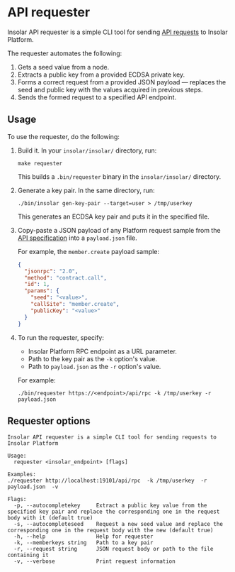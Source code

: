 # API requester 

Insolar API requester is a simple CLI tool for sending [API requests](https://apidocs.insolar.io/platform/latest/#section/Request-Specification) to Insolar Platform.

The requester automates the following:

1. Gets a seed value from a node.
2. Extracts a public key from a provided ECDSA private key.
3. Forms a correct request from a provided JSON payload — replaces the seed and public key with the values acquired in previous steps.
4. Sends the formed request to a specified API endpoint.

## Usage

To use the requester, do the following:

1. Build it. In your `insolar/insolar/` directory, run:

   ```console
   make requester
   ```
   
   This builds a `.bin/requester` binary in the `insolar/insolar/` directory.

2. Generate a key pair. In the same directory, run:

   ```console
   ./bin/insolar gen-key-pair --target=user > /tmp/userkey
   ```
   
   This generates an ECDSA key pair and puts it in the specified file.
   
3. Copy-paste a JSON payload of any Platform request sample from the [API specification](https://apidocs.insolar.io/platform/latest/#operation/member-create) into a `payload.json` file.
   
   For example, the `member.create` payload sample:

   ```json
   {
     "jsonrpc": "2.0",
     "method": "contract.call",
     "id": 1,
     "params": {
       "seed": "<value>",
       "callSite": "member.create",
       "publicKey": "<value>"
     }
   }
   ```
   
4. To run the requester, specify:
 
   - Insolar Platform RPC endpoint as a URL parameter.
   - Path to the key pair as the `-k` option's value.
   - Path to `payload.json` as the `-r` option's value.
   
   For example:

   ```console
   ./bin/requester https://<endpoint>/api/rpc -k /tmp/userkey -r payload.json  
   ```

## Requester options

    Insolar API requester is a simple CLI tool for sending requests to Insolar Platform
    
    Usage:
      requester <insolar_endpoint> [flags]
    
    Examples:
    ./requester http://localhost:19101/api/rpc  -k /tmp/userkey  -r payload.json  -v
    
    Flags:
      -p, --autocompletekey     Extract a public key value from the specified key pair and replace the corresponding one in the request body with it (default true)
      -s, --autocompleteseed    Request a new seed value and replace the corresponding one in the request body with the new (default true)
      -h, --help                Help for requester
      -k, --memberkeys string   Path to a key pair
      -r, --request string      JSON request body or path to the file containing it
      -v, --verbose             Print request information
